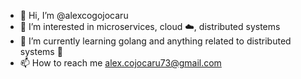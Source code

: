 - 👋 Hi, I’m @alexcogojocaru
- 👀 I’m interested in microservices, cloud ☁️, distributed systems
- 🌱 I’m currently learning golang and anything related to distributed systems 🥳
- 📫 How to reach me alex.cojocaru73@gmail.com 

<!---
alexcogojocaru/alexcogojocaru is a ✨ special ✨ repository because its `README.md` (this file) appears on your GitHub profile.
You can click the Preview link to take a look at your changes.
--->
